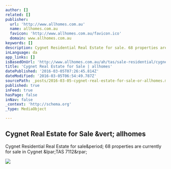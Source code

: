 ```yaml
---
author: []
related: []
publisher:
  url: 'http://www.allhomes.com.au'
  name: allhomes.com.au
  favicon: 'http://www.allhomes.com.au/favicon.ico'
  domain: www.allhomes.com.au
keywords: []
description: Cygnet Residential Real Estate for sale. 68 properties are currently for sale in Cygnet (TAS 7112)
inLanguage: da
app_links: []
isBasedOnUrl: 'http://www.allhomes.com.au/ah/tas/sale-residential/cygnet/12369610'
title: 'Cygnet Real Estate for Sale | allhomes'
datePublished: '2016-03-05T07:26:45.814Z'
dateModified: '2016-03-05T06:54:49.787Z'
sourcePath: _posts/2016-03-05-cygnet-real-estate-for-sale-or-allhomes.md
published: true
inFeed: true
hasPage: false
inNav: false
_context: 'http://schema.org'
_type: MediaObject

---
```

<article style=""><h1>Cygnet Real Estate for Sale &amp;vert; allhomes</h1><p>Cygnet Residential Real Estate for sale&amp;period; 68 properties are currently for sale in Cygnet &amp;lpar;TAS 7112&amp;rpar;</p><img src="http://817e61efc5bdf6d2ad7b-f6607215a934e3a6894bc447b9c24482.r82.cf4.rackcdn.com/ahda/property/photo/2015/01/21/198e00c7ebf212c933150be232985c93_m.jpg" /></article>